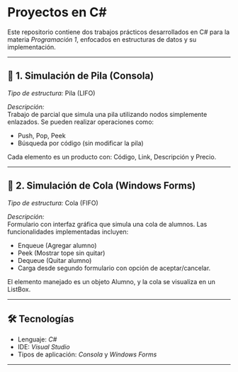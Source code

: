 # Proyectos en C#

Este repositorio contiene dos trabajos prácticos desarrollados en C# para la materia *Programación 1*, enfocados en estructuras de datos y su implementación.

---

## 📌 1. Simulación de Pila (Consola)

*Tipo de estructura:* Pila (LIFO)

*Descripción:*  
Trabajo de parcial que simula una pila utilizando nodos simplemente enlazados. Se pueden realizar operaciones como:

- Push, Pop, Peek
- Búsqueda por código (sin modificar la pila)
  
Cada elemento es un producto con: Código, Link, Descripción y Precio.

---

## 📌 2. Simulación de Cola (Windows Forms)

*Tipo de estructura:* Cola (FIFO)

*Descripción:*  
Formulario con interfaz gráfica que simula una cola de alumnos. Las funcionalidades implementadas incluyen:

- Enqueue (Agregar alumno)
- Peek (Mostrar tope sin quitar)
- Dequeue (Quitar alumno)
- Carga desde segundo formulario con opción de aceptar/cancelar.

El elemento manejado es un objeto Alumno, y la cola se visualiza en un ListBox.

---

## 🛠 Tecnologías

- Lenguaje: *C#*
- IDE: *Visual Studio*
- Tipos de aplicación: *Consola* y *Windows Forms*

---

